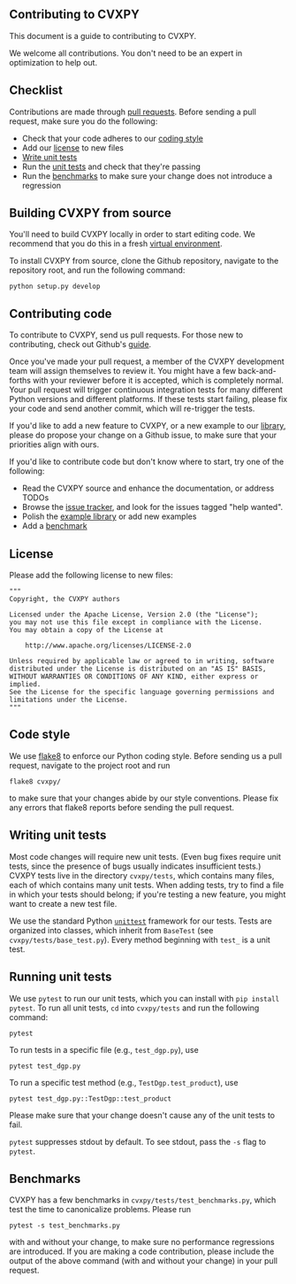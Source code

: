 ## Contributing to CVXPY
This document is a guide to contributing to CVXPY.

We welcome all contributions. You don't need to be an expert in optimization
to help out.

## Checklist
Contributions are made through
[pull requests](https://help.github.com/articles/using-pull-requests/).
Before sending a pull request, make sure you do the following:
- Check that your code adheres to our [coding style](#code-style)
- Add our [license](#license) to new files
- [Write unit tests](#writing-unit-tests)
- Run the [unit tests](#running-unit-tests) and check that they're passing
- Run the [benchmarks](#benchmarks) to make sure your change does not introduce a regression

## Building CVXPY from source
You'll need to build CVXPY locally in order to start editing code. We recommend
that you do this in a fresh [virtual
environment](https://virtualenv.pypa.io/en/latest/).

To install CVXPY from source, clone the Github repository, navigate to the
repository root, and run the following command:

```
python setup.py develop
```

## Contributing code
To contribute to CVXPY, send us pull requests. For those new to contributing,
check out Github's
[guide](https://help.github.com/articles/using-pull-requests/).

Once you've made your pull request, a member of the CVXPY development team
will assign themselves to review it. You might have a few back-and-forths
with your reviewer before it is accepted, which is completely normal. Your
pull request will trigger continuous integration tests for many different
Python versions and different platforms. If these tests start failing, please
fix your code and send another commit, which will re-trigger the tests.

If you'd like to add a new feature to CVXPY, or a new example to our
[library](https://www.cvxpy.org/examples/index.html), please do propose your
change on a Github issue, to make sure that your priorities align with ours.

If you'd like to contribute code but don't know where to start, try one of the
following:
* Read the CVXPY source and enhance the documentation, or address TODOs
* Browse the [issue tracker](https://github.com/cvxpy/cvxpy/issues), and
  look for the issues tagged "help wanted".
* Polish the [example library](https://www.cvxpy.org/examples/index.html) or add new examples
* Add a [benchmark](https://github.com/cvxpy/cvxpy/tree/master/cvxpy/tests/test_benchmarks.py)

## License
Please add the following license to new files:

```
"""
Copyright, the CVXPY authors

Licensed under the Apache License, Version 2.0 (the "License");
you may not use this file except in compliance with the License.
You may obtain a copy of the License at

    http://www.apache.org/licenses/LICENSE-2.0

Unless required by applicable law or agreed to in writing, software
distributed under the License is distributed on an "AS IS" BASIS,
WITHOUT WARRANTIES OR CONDITIONS OF ANY KIND, either express or implied.
See the License for the specific language governing permissions and
limitations under the License.
"""
```

## Code style
We use [flake8](http://flake8.pycqa.org/en/latest/) to enforce our Python coding
style. Before sending us a pull request, navigate to the project root
and run

```
flake8 cvxpy/
```

to make sure that your changes abide by our style conventions. Please fix any
errors that flake8 reports before sending the pull request.

## Writing unit tests
Most code changes will require new unit tests. (Even bug fixes require unit tests,
since the presence of bugs usually indicates insufficient tests.) CVXPY tests
live in the directory `cvxpy/tests`, which contains many files, each of which
contains many unit tests. When adding tests, try to find a file in which your
tests should belong; if you're testing a new feature, you might want to create
a new test file.

We use the standard Python [`unittest`](https://docs.python.org/3/library/unittest.html)
framework for our tests. Tests are organized into classes, which inherit from
`BaseTest` (see `cvxpy/tests/base_test.py`). Every method beginning with `test_` is a unit
test.

## Running unit tests
We use `pytest` to run our unit tests, which you can install with `pip install pytest`.
To run all unit tests, `cd` into `cvxpy/tests` and run the following command:

```
pytest
````

To run tests in a specific file (e.g., `test_dgp.py`), use

```
pytest test_dgp.py
```

To run a specific test method (e.g., `TestDgp.test_product`), use

```
pytest test_dgp.py::TestDgp::test_product
```

Please make sure that your change doesn't cause any of the unit tests to fail.

`pytest` suppresses stdout by default. To see stdout, pass the `-s` flag
to `pytest`.

## Benchmarks
CVXPY has a few benchmarks in `cvxpy/tests/test_benchmarks.py`, which test
the time to canonicalize problems. Please run

```
pytest -s test_benchmarks.py
```

with and without your change, to make sure no performance regressions are
introduced. If you are making a code contribution, please include the output of
the above command (with and without your change) in your pull request.
